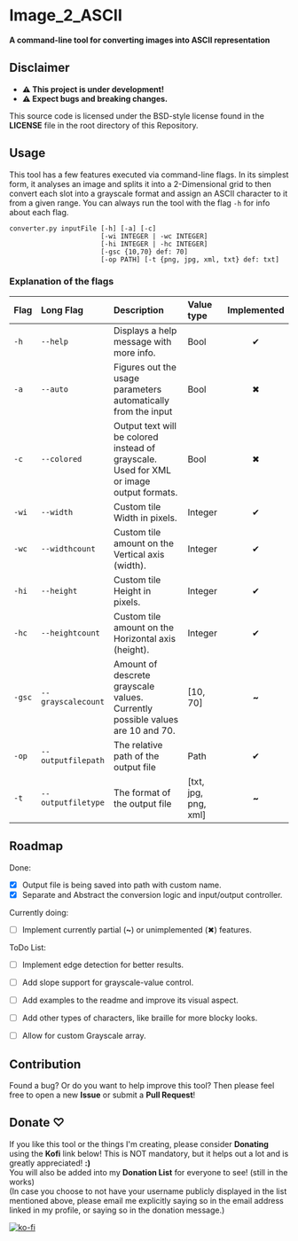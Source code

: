 # Image_2_ASCII
**A command-line tool for converting images into ASCII representation** 
 
## Disclaimer
- **⚠︎ This project is under development!**
- **⚠︎ Expect bugs and breaking changes.**
  
 This source code is licensed under the BSD-style license found in the **LICENSE** file in the root directory of this Repository.

## Usage
This tool has a few features executed via command-line flags. In its simplest form, it analyses an image and splits it into a 2-Dimensional grid to then convert each slot into a grayscale format and assign an ASCII character to it from a given range.
You can always run the tool with the flag `-h` for info about each flag.

``` title="Usage command"
converter.py inputFile [-h] [-a] [-c]
                       [-wi INTEGER | -wc INTEGER]
                       [-hi INTEGER | -hc INTEGER]
                       [-gsc {10,70} def: 70]
                       [-op PATH] [-t {png, jpg, xml, txt} def: txt]
```

### Explanation of the flags

| Flag   | Long Flag          | Description                                                                             | Value type           | Implemented |
| :----- | :----------------- | :-------------------------------------------------------------------------------------- | :------------------- | :---: |
| `-h`   | `--help`           | Displays a help message with more info.                                                 | Bool                 |   ✔  |
| `-a`   | `--auto`           | Figures out the usage parameters automatically from the input                           | Bool                 |   ✖  |
| `-c`   | `--colored`        | Output text will be colored instead of grayscale. Used for XML or image output formats. | Bool                 |   ✖  |
| `-wi`  | `--width`          | Custom tile Width in pixels.                                                            | Integer              |   ✔  |
| `-wc`  | `--widthcount`     | Custom tile amount on the Vertical axis (width).                                        | Integer              |   ✔  |
| `-hi`  | `--height`         | Custom tile Height in pixels.                                                           | Integer              |   ✔  |
| `-hc`  | `--heightcount`    | Custom tile amount on the Horizontal axis (height).                                     | Integer              |   ✔  |
| `-gsc` | `--grayscalecount` | Amount of descrete grayscale values. Currently possible values are 10 and 70.           | [10, 70]             | **~** |
| `-op`  | `--outputfilepath` | The relative path of the output file                                                    | Path                 |   ✔  |
| `-t`   | `--outputfiletype` | The format of the output file                                                           | [txt, jpg, png, xml] | **~** |

## Roadmap

Done:
- [x] Output file is being saved into path with custom name.
- [x] Separate and Abstract the conversion logic and input/output controller. 
 
Currently doing:
- [ ] Implement currently partial (**~**) or unimplemented (✖) features.

ToDo List:
- [ ] Implement edge detection for better results.
- [ ] Add slope support for grayscale-value control.
- [ ] Add examples to the readme and improve its visual aspect.
- [ ] Add other types of characters, like braille for more blocky looks.
- [ ] Allow for custom Grayscale array.


## Contribution
Found a bug? Or do you want to help improve this tool? Then please feel free to open a new **Issue** or submit a **Pull Request**!

## Donate ♡
If you like this tool or the things I'm creating, please consider **Donating** using the **Kofi** link below! This is NOT mandatory, but it helps out a lot and is greatly appreciated! **:)**\
You will also be added into my **Donation List** for everyone to see! (still in the works)\
(In case you choose to not have your username publicly displayed in the list mentioned above, please email me explicitly saying so in the email address linked in my profile, or saying so in the donation message.)

[![ko-fi](https://ko-fi.com/img/githubbutton_sm.svg)](https://ko-fi.com/R6R7ZBM56)



